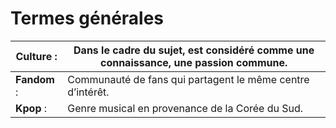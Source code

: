 # **Termes générales**



| Culture :  |  Dans le cadre du sujet, est considéré comme une connaissance, une passion commune.  |
|--|--|
|  **Fandom** : |   Communauté de fans qui partagent le même centre d’intérêt.  |
|  **Kpop** : | Genre musical en provenance de la Corée du Sud.

